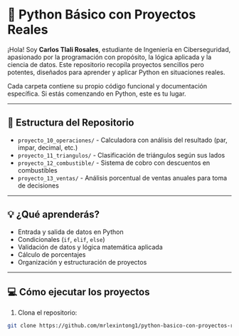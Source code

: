 # 🐍 Python Básico con Proyectos Reales

¡Hola! Soy **Carlos Tlali Rosales**, estudiante de Ingeniería en Ciberseguridad, apasionado por la programación con propósito, la lógica aplicada y la ciencia de datos. Este repositorio recopila proyectos sencillos pero potentes, diseñados para aprender y aplicar Python en situaciones reales.

Cada carpeta contiene su propio código funcional y documentación específica. Si estás comenzando en Python, este es tu lugar.

---

## 📁 Estructura del Repositorio

- `proyecto_10_operaciones/` - Calculadora con análisis del resultado (par, impar, decimal, etc.)
- `proyecto_11_triangulos/` - Clasificación de triángulos según sus lados
- `proyecto_12_combustible/` - Sistema de cobro con descuentos en combustibles
- `proyecto_13_ventas/` - Análisis porcentual de ventas anuales para toma de decisiones

---

## 💡 ¿Qué aprenderás?

- Entrada y salida de datos en Python
- Condicionales (`if`, `elif`, `else`)
- Validación de datos y lógica matemática aplicada
- Cálculo de porcentajes
- Organización y estructuración de proyectos

---

## 💻 Cómo ejecutar los proyectos

1. Clona el repositorio:

```bash
git clone https://github.com/mrlexintong1/python-basico-con-proyectos-reales.git
